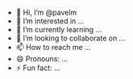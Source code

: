 - 👋 Hi, I’m @pavelm
- 👀 I’m interested in ...
- 🌱 I’m currently learning ...
- 💞️ I’m looking to collaborate on ...
- 📫 How to reach me ...
- 😄 Pronouns: ...
- ⚡ Fun fact: ...

<!---
pavelmrkva/pavelmrkva is a ✨ special ✨ repository because its `README.md` (this file) appears on your GitHub profile.
You can click the Preview link to take a look at your changes.
--->
